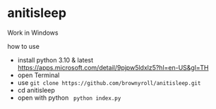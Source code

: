 # anitisleep
Work in Windows 

how to use 
- install python 3.10 & latest
https://apps.microsoft.com/detail/9pjpw5ldxlz5?hl=en-US&gl=TH
- open Terminal 
- use ``` git clone https://github.com/brownyroll/anitisleep.git ```
- cd anitisleep
- open with python ``` python index.py```
